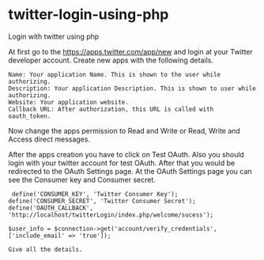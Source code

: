 # twitter-login-using-php
Login with twitter using php


 At first go to the https://apps.twitter.com/app/new and login at your Twitter developer account.
 Create new apps with the following details.

    Name: Your application Name. This is shown to the user while authorizing.
    Description: Your application Description. This is shown to user while authorizing.
    Website: Your application website.
    Callback URL: After authorization, this URL is called with oauth_token.

 Now change the apps permission to Read and Write or Read, Write and Access direct messages.
 
 
 After the apps creation you have to click on Test OAuth. Also you should login with your twitter account for test OAuth. After that you would be redirected to the OAuth Settings page. At the OAuth Settings page you can see the Consumer key and Consumer secret.
 
     define('CONSUMER_KEY', 'Twitter Consumer Key');
    define('CONSUMER_SECRET', 'Twitter Consumer Secret');
    define('OAUTH_CALLBACK', 'http://localhost/twitterLogin/index.php/welcome/sucess');
    
    $user_info = $connection->get('account/verify_credentials', ['include_email' => 'true']);
    
    Give all the details.
    
    
    
    
    
    
    
